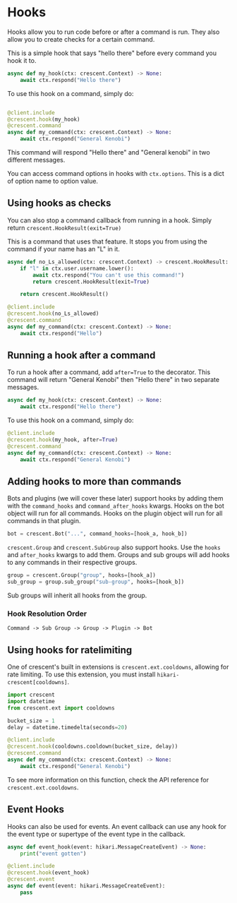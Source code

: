 # Hooks

Hooks allow you to run code before or after a command is run. They also allow you
to create checks for a certain command.

This is a simple hook that says "hello there" before every command you hook it to.

```python
async def my_hook(ctx: crescent.Context) -> None:
    await ctx.respond("Hello there")
```

To use this hook on a command, simply do:
```python

@client.include
@crescent.hook(my_hook)
@crescent.command
async def my_command(ctx: crescent.Context) -> None:
    await ctx.respond("General Kenobi")
```

This command will respond "Hello there" and "General kenobi" in two different messages.


You can access command options in hooks with `ctx.options`. This is a dict of option name to
option value.


## Using hooks as checks

You can also stop a command callback from running in a hook. Simply return `crescent.HookResult(exit=True)`

This is a command that uses that feature. It stops you from using the command if your name has an "L" in it.

```python
async def no_Ls_allowed(ctx: crescent.Context) -> crescent.HookResult:
    if "l" in ctx.user.username.lower():
        await ctx.respond("You can't use this command!")
        return crescent.HookResult(exit=True)

    return crescent.HookResult()

@client.include
@crescent.hook(no_Ls_allowed)
@crescent.command
async def my_command(ctx: crescent.Context) -> None:
    await ctx.respond("Hello")
```

## Running a hook after a command
To run a hook after a command, add `after=True` to the decorator.
This command will return "General Kenobi" then "Hello there" in two separate messages.
```python
async def my_hook(ctx: crescent.Context) -> None:
    await ctx.respond("Hello there")
```

To use this hook on a command, simply do:
```python
@client.include
@crescent.hook(my_hook, after=True)
@crescent.command
async def my_command(ctx: crescent.Context) -> None:
    await ctx.respond("General Kenobi")
```

## Adding hooks to more than commands

Bots and plugins (we will cover these later) support hooks by adding them with the
`command_hooks` and `command_after_hooks` kwargs. Hooks on the bot object will run
for all commands. Hooks on the plugin object will run for all commands in that plugin.

```python
bot = crescent.Bot("...", command_hooks=[hook_a, hook_b])
```

`crescent.Group` and `crescent.SubGroup` also support hooks. Use the `hooks` and `after_hooks`
kwargs to add them. Groups and sub groups will add hooks to any commands in their respective
groups.

```python
group = crescent.Group("group", hooks=[hook_a])
sub_group = group.sub_group("sub-group", hooks=[hook_b])
```

Sub groups will inherit all hooks from the group.

### Hook Resolution Order
`Command -> Sub Group -> Group -> Plugin -> Bot`

## Using hooks for ratelimiting

One of crescent's built in extensions is `crescent.ext.cooldowns`, allowing for rate limiting.
To use this extension, you must install `hikari-crescent[cooldowns]`.

```python
import crescent
import datetime
from crescent.ext import cooldowns

bucket_size = 1
delay = datetime.timedelta(seconds=20)

@client.include
@crescent.hook(cooldowns.cooldown(bucket_size, delay))
@crescent.command
async def my_command(ctx: crescent.Context) -> None:
    await ctx.respond("General Kenobi")
```

To see more information on this function, check the API reference for `crescent.ext.cooldowns`.


## Event Hooks

Hooks can also be used for events. An event callback can use any hook for the event type
or supertype of the event type in the callback.

```python
async def event_hook(event: hikari.MessageCreateEvent) -> None:
    print("event gotten")

@client.include
@crescent.hook(event_hook)
@crescent.event
async def event(event: hikari.MessageCreateEvent):
    pass

```
